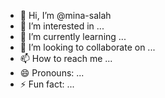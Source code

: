 - 👋 Hi, I’m @mina-salah
- 👀 I’m interested in ...
- 🌱 I’m currently learning ...
- 💞️ I’m looking to collaborate on ...
- 📫 How to reach me ...
- 😄 Pronouns: ...
- ⚡ Fun fact: ...

<!---
minaewre/minaewre is a ✨ special ✨ repository because its `README.md` (this file) appears on your GitHub profile.
You can click the Preview link to take a look at your changes.
--->

